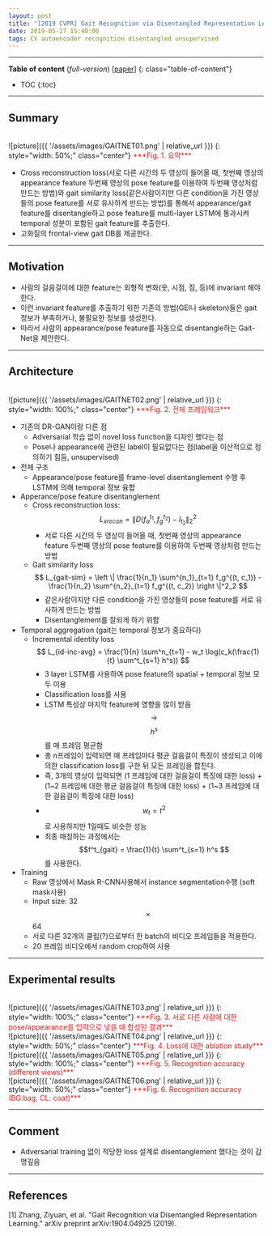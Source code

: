 ```yaml
---
layout: post
title: "[2019 CVPR] Gait Recognition via Disentangled Representation Learning"
date: 2019-05-27 15:40:00
tags: CV autoencoder recognition disentangled unsupervised
---
```


<!--more-->

---

**Table of content** (*full-version*)
[[paper]](https://arxiv.org/pdf/1904.04925.pdf)
{: class="table-of-content"}
* TOC
{:toc}

---

## Summary


<br/>
![picture]({{ '/assets/images/GAITNET01.png' | relative_url }})
{: style="width: 50%;" class="center"}
<span style="color: #e01f1f;">***Fig. 1. 요약***</span>

- Cross reconstruction loss(서로 다른 시간의 두 영상이 들어올 때, 첫번째 영상의 appearance feature 두번째 영상의 pose feature를 이용하여 두번째 영상처럼 만드는 방법)와 gait similarity loss(같은사람이지만 다른 condition을 가진 영상들의 pose feature를 서로 유사하게 만드는 방법)를 통해서 appearance/gait feature를 disentangle하고 pose feature를 multi-layer LSTM에 통과시켜 temporal 성분이 포함된 gait feature를 추출한다.
- 고화질의 frontal-view gait DB를 제공한다.

---

## Motivation


- 사람의 걸음걸이에 대한 feature는 외형적 변화(옷, 시점, 짐, 등)에 invariant 해야한다.
- 이런 invariant feature를 추출하기 위한 기존의 방법(GEI나 skeleton)들은 gait 정보가 부족하거나, 불필요한 정보를 생성한다. 
- 따라서 사람의 appearance/pose feature를 자동으로 disentangle하는 Gait-Net을 제안한다.

---

## Architecture

<br/>
![picture]({{ '/assets/images/GAITNET02.png' | relative_url }})
{: style="width: 100%;" class="center"}
<span style="color: #e01f1f;">***Fig. 2. 전체 프레임워크***</span>

- 기존의 DR-GAN이랑 다른 점
  - Adversarial 학습 없이 novel loss function을 디자인 했다는 점
  - Pose나 appearance에 관련된 label이 필요없다는 점(label을 이산적으로 정의하기 힘듬, unsupervised)
- 전체 구조
  - Appearance/pose feature를 frame-level disentanglement 수행 후 LSTM에 의해 temporal 정보 융합
- Apperance/pose feature disentanglement
  - Cross reconstruction loss:
$$
L_{xrecon} = \left \| \mathit{D} (f^{t_1}_a, f^{t_2}_g) - I_{t_2} \right \|^2_2
$$
    - 서로 다른 시간의 두 영상이 들어올 때, 첫번째 영상의 appearance feature 두번째 영상의 pose feature를 이용하여 두번째 영상처럼 만드는 방법
  - Gait similarity loss
$$
L_{gait-sim} = \left \| \frac{1}{n_1} \sum^{n_1}_{t=1} f_g^{(t, c_1)} - \frac{1}{n_2} \sum^{n_2}_{t=1} f_g^{(t, c_2)}   \right \|^2_2
$$
    - 같은사람이지만 다른 condition을 가진 영상들의 pose feature를 서로 유사하게 만드는 방법
    - Disentanglement를 잘되게 하기 위함
- Temporal aggregation (gait는 temporal 정보가 중요하다)
  - Incremental identity loss
$$
L_{id-inc-avg} = \frac{1}{n} \sum^n_{t=1} - w_t \log(c_k(\frac{1}{t} \sum^t_{s=1} h^s))
$$
    - 3 layer LSTM를 사용하여 pose feature의 spatial + temporal 정보 모두 이용
    - Classification loss를 사용
    - LSTM 특성상 마지막 feature에 영향을 많이 받음 $$\rightarrow$$ $$h^s$$를 매 프레임 평균함
    - 총 n프레임이 입력되면 매 프레임마다 평균 걸음걸이 특징이 생성되고 이에 의한 classification loss를 구한 뒤 모든 프레임을 합친다.
    - 즉, 3개의 영상이 입력되면 (1 프레임에 대한 걸음걸이 특징에 대한 loss) + (1~2 프레임에 대한 평균 걸음걸이 특징에 대한 loss) + (1~3 프레임에 대한 걸음걸이 특징에 대한 loss)
    - $$w_t=t^2$$로 사용하지만 1일때도 비슷한 성능
    - 최종 매칭하는 과정에서는 $$f^t_{gait} = \frac{1}{t} \sum^t_{s=1} h^s $$를 사용한다.
- Training
  - Raw 영상에서 Mask R-CNN사용해서 instance segmentation수행 (soft mask사용)
  - Input size: 32 $$\times$$ 64
  - 서로 다른 32개의 클립(?)으로부터 한 batch의 비디오 프레임들을 적용한다.
  - 20 프레임 비디오에서 random crop하여 사용

---
  
## Experimental results


<br/>
![picture]({{ '/assets/images/GAITNET03.png' | relative_url }})
{: style="width: 100%;" class="center"}
<span style="color: #e01f1f;">***Fig. 3. 서로 다른 사람에 대한 pose/appearance를 입력으로 넣을 때 합성된 결과***</span>

<br/>
![picture]({{ '/assets/images/GAITNET04.png' | relative_url }})
{: style="width: 50%;" class="center"}
<span style="color: #e01f1f;">***Fig. 4. Loss에 대한 ablation study***</span>

<br/>
![picture]({{ '/assets/images/GAITNET05.png' | relative_url }})
{: style="width: 100%;" class="center"}
<span style="color: #e01f1f;">***Fig. 5. Recognition accuracy (different views)***</span>

<br/>
![picture]({{ '/assets/images/GAITNET06.png' | relative_url }})
{: style="width: 50%;" class="center"}
<span style="color: #e01f1f;">***Fig. 6. Recognition accuracy (BG:bag, CL: coat)***</span>

---

## Comment

- Adversarial training 없이 적당한 loss 설계로 disentanglement 했다는 것이 감명깊음

---

## References

[1] Zhang, Ziyuan, et al. "Gait Recognition via Disentangled Representation Learning." arXiv preprint arXiv:1904.04925 (2019).
